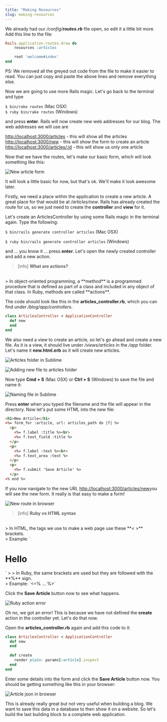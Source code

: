 ```yaml
---
title: "Making Resources"
slug: making-resources
---     
```


We already had our */config/**routes.rb*** file open, so edit it a little bit more. Add this line to the file:

```ruby
Rails.application.routes.draw do
    resources :articles

    root 'welcome#index'
end
```

PS: We removed all the greyed out code from the file to make it easier to read. You can just copy and paste the above lines and remove everything else.

Now we are going to use more Rails magic. Let's go back to the terminal and type

`$ bin/rake routes` (Mac OSX)
<br/>
`$ ruby bin/rake routes` (Windows)

and press **enter**. Rails will now create new web addresses for our blog. The web addresses we will use are

[http://localhost:3000/articles](http://localhost:3000/articles) - this will show all the articles
<br/> 
[http://localhost:3000/new](http://localhost:3000/new) - this will show the form to create an article
<br/> 
[http://localhost:3000/articles/:id](http://localhost:3000/articles/:id) - this will show us only one article

Now that we have the routes, let's make our basic form, which will look something like this:

![New article form](./1-new-article.png "New article form")

It will look a little basic for now, but that's ok. We'll make it look awesome later.

Firstly, we need a place within the application to create a new article. A great place for that would be at */articles/new*. Rails has already created the route for us, so we just need to create the **controller** and **view** for it.

Let's create an ArticlesController by using some Rails magic in the terminal again. Type the following: 

`$ bin/rails generate controller articles` (Mac OSX)

`$ ruby bin/rails generate controller articles` (Windows)

and ... you know it ... press **enter**. Let's open the newly created controller and add a new action.

> [info]
> **What are actions?**
<br/>
> In object-oriented programming, a **method** is a programmed procedure that is defined as part of a class and included in any object of that class. In Ruby, methods are called **actions**.

The code should look like this in the **articles_controller.rb**, which you can find under */blog/app/controllers*.

```ruby
class ArticlesController < ApplicationController
  def new
  end
end
```

We also need a view to create an article, so let's go ahead and create a new file. As it is a view, it should live under */views/articles* in the */app* folder. Let's name it **new.html.erb** as it will create new articles.

![Articles folder in Sublime](./2-articles-in-sublime.png "Articles folder in Sublime")

![Adding new file to articles folder](./3-add-new-file.png "Adding new file to articles folder")

Now type **Cmd + S** (Mac OSX) or **Ctrl + S** (Windows) to save the file and name it:

![Naming file in Sublime](./4-new-html-file.png "Naming file in Sublime")

Press **enter** when you typed the filename and the file will appear in the directory. Now let's put some HTML into the new file:

```html
<h1>New Article</h1>
<%= form_for :article, url: articles_path do |f| %>
  <p>
    <%= f.label :title %><br>
    <%= f.text_field :title %>
  </p>
  <p>
￼   <%= f.label :text %><br>
    <%= f.text_area :text %>
  </p>
  <p>
    <%= f.submit 'Save Article' %>
  </p> 
<% end %>
```

If you now navigate to the new URL [http://localhost:3000/articles/new​](http://localhost:3000/articles/new​) you will see the new form. It really is that easy to make a form!

![New route in browser](./5-new-route.png "New route in browser")

> [info]
> **Ruby vs HTML syntax**
<br/>
> In HTML, the tags we use to make a web page use these **< >** brackets.
<br/>
> Example: `<h1>Hello</h1>`
> 
> In Ruby, the same brackets are used but they are followed with the **%** sign.
<br/>
> Example: `<=% ... %>`

Click the **Save Article** button now to see what happens.

![Ruby action error](./6-create-action-error.png "Ruby action error")

Oh no, we got an error! This is because we have not defined the **create** action in the controller yet. Let's do that now.

Open the **articles_controller.rb** again and add this code to it:

```ruby
class ArticlesController < ApplicationController
  def new
  end
  
  def create
    render plain: params[:article].inspect
  end
end
```

Enter some details into the form and click the **Save Article** button now. You should be getting something like this in your browser:

![Article json in browser](./7-article-json.png "Article json in browser")

This is already really great but not very useful when building a blog. We want to save this data in a database to then show it on a website. So let's build the last building block to a complete web application.
